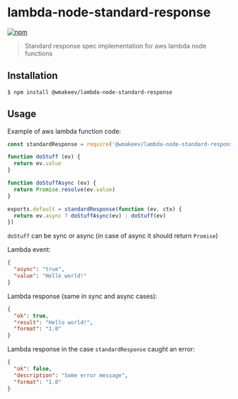 lambda-node-standard-response
=============================

[![npm](https://img.shields.io/npm/v/@wmakeev/lambda-node-standard-response.svg?maxAge=1800&style=flat-square)](https://www.npmjs.com/package/@wmakeev/lambda-node-standard-response)

> Standard response spec implementation for aws lambda node functions

## Installation

```
$ npm install @wmakeev/lambda-node-standard-response
```

## Usage

Example of aws lambda function code:

```js
const standardResponse = require('@wmakeev/lambda-node-standard-response')

function doStuff (ev) {
  return ev.value
}

function doStuffAsync (ev) {
  return Promise.resolve(ev.value)
}

exports.default = standardResponse(function (ev, ctx) {
  return ev.async ? doStuffAsync(ev) : doStuff(ev)
})
```

`doStuff` can be sync or async (in case of async it should return `Promise`)

Lambda event:

```json
{
  "async": "true",
  "value": "Hello world!"
}
```


Lambda response (same in sync and async cases):

```json
{
  "ok": true,
  "result": "Hello world!",
  "format": "1.0"
}
```

Lambda response in the case `standardResponse` caught an error:

```json
{
  "ok": false,
  "description": "Some error message",
  "format": "1.0"
}
```
